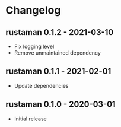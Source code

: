 # Changelog

## rustaman 0.1.2 - 2021-03-10

 * Fix logging level
 * Remove unmaintained dependency

## rustaman 0.1.1 - 2021-02-01

 * Update dependencies

## rustaman 0.1.0 - 2020-03-01

 * Initial release


